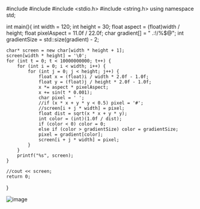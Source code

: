 




#include <cmath>
#include <iostream>
#include <stdio.h>
#include <string.h>
using namespace std;


int main(){ 
	int width = 120;
	int height = 30;
	float aspect = (float)width / height;
	float pixelAspect = 11.0f / 22.0f;
	char gradient[] = " .:!/%$@";
	int gradientSize = std::size(gradient) - 2;

	char* screen = new char[width * height + 1];
	screen[width * height] = '\0';
	for (int t = 0; t < 10000000000; t++) {
		for (int i = 0; i < width; i++) {
			for (int j = 0; j < height; j++) {
				float x = (float)i / width * 2.0f - 1.0f;
				float y = (float)j / height * 2.0f - 1.0f;
				x *= aspect * pixelAspect;
				x += sin(t * 0.001);
				char pixel = ' ';
				//if (x * x + y * y < 0.5) pixel = '#';
				//screen[i + j * width] = pixel;
				float dist = sqrt(x * x + y * y);
				int color = (int)(1.0f / dist);
				if (color < 0) color = 0;
				else if (color > gradientSize) color = gradientSize;
				pixel = gradient[color];
				screen[i + j * width] = pixel;
			}
		}
		printf("%s", screen);
	}
	
	//cout << screen;
	return 0;
}

![image](https://user-images.githubusercontent.com/92678018/190923473-3b2cd752-bc8f-4f78-b942-bc4e1c273c56.png)
